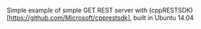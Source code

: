 Simple example of simple GET REST server with (cppRESTSDK)[https://github.com/Microsoft/cpprestsdk], built in Ubuntu 14.04
